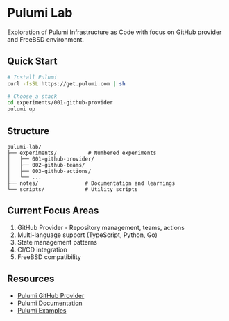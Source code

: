 # Pulumi Lab

Exploration of Pulumi Infrastructure as Code with focus on GitHub provider and FreeBSD environment.

## Quick Start

```bash
# Install Pulumi
curl -fsSL https://get.pulumi.com | sh

# Choose a stack
cd experiments/001-github-provider
pulumi up
```

## Structure

```
pulumi-lab/
├── experiments/          # Numbered experiments
│   ├── 001-github-provider/
│   ├── 002-github-teams/
│   ├── 003-github-actions/
│   └── ...
├── notes/               # Documentation and learnings
└── scripts/             # Utility scripts
```

## Current Focus Areas

1. GitHub Provider - Repository management, teams, actions
2. Multi-language support (TypeScript, Python, Go)
3. State management patterns
4. CI/CD integration
5. FreeBSD compatibility

## Resources

- [Pulumi GitHub Provider](https://www.pulumi.com/registry/packages/github/)
- [Pulumi Documentation](https://www.pulumi.com/docs/)
- [Pulumi Examples](https://github.com/pulumi/examples)